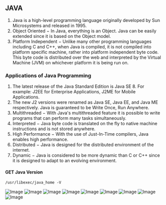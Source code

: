 ## JAVA

1. Java is a high-level programming language originally developed by Sun Microsystems and released in 1995.
2. Object Oriented − In Java, everything is an Object. Java can be easily extended since it is based on the Object model.
3. Platform Independent − Unlike many other programming languages including C and C++, when Java is compiled, it is not compiled into platform specific machine, rather into platform independent byte code. This byte code is distributed over the web and interpreted by the Virtual Machine (JVM) on whichever platform it is being run on.


### Applications of Java Programming

1. The latest release of the Java Standard Edition is Java SE 8. For example: J2EE for Enterprise Applications, J2ME for Mobile Applications.
2. The new J2 versions were renamed as Java SE, Java EE, and Java ME respectively. Java is guaranteed to be Write Once, Run Anywhere.
3. Multithreaded − With Java's multithreaded feature it is possible to write programs that can perform many tasks simultaneously.
4. Interpreted − Java byte code is translated on the fly to native machine instructions and is not stored anywhere.
5. High Performance − With the use of Just-In-Time compilers, Java enables high performance.
6. Distributed − Java is designed for the distributed environment of the internet.
7. Dynamic − Java is considered to be more dynamic than C or C++ since it is designed to adapt to an evolving environment. 

#### GET Java Version
```/usr/libexec/java_home -V```

![Image](https://i.imgur.com/q5vMLMe.png)
![Image](https://i.imgur.com/CpGyFT9.png)
![Image](https://i.imgur.com/Y4oFOBm.png)
![Image](https://i.imgur.com/gISrV2p.png)
![Image](https://i.imgur.com/hYSzwAw.png)
![Image](https://i.imgur.com/zCNilvw.png)
![Image](https://i.imgur.com/VUGCbxw.png)
![Image](https://i.imgur.com/88vC8aJ.png)
![Image](https://i.imgur.com/791MwA6.png)
